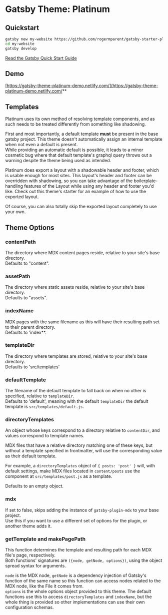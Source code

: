 # Gatsby Theme: Platinum

## Quickstart

```sh
gatsby new my-website https://github.com/rogermparent/gatsby-starter-platinum-theme
cd my-website
gatsby develop
```

[Read the Gatsby Quick Start Guide](https://www.gatsbyjs.org/docs/quick-start)

## Demo

[https://gatsby-theme-platinum-demo.netlify.com/](https://gatsby-theme-platinum-demo.netlify.com/**

## Templates

Platinum uses its own method of resolving template components, and as such needs to be treated differently from something like shadowing.

First and most importantly, a default template **must** be present in the base gatsby project. This theme doesn't automatically assign an internal template when not even a default is present.  
While providing an automatic default is possible, it leads to a minor cosmetic bug where that default template's graphql query throws out a warning despite the theme being used as intended.

Platinum does export a layout with a shadowable header and footer, which is usable enough for most sites. This layout's header and footer can be overridden with shadowing, so you can take advantage of the boilerplate-handling features of the Layout while using any header and footer you'd like. Check out this theme's starter for an example of how to use the exported layout.

Of course, you can also totally skip the exported layout completely to use your own.

## Theme Options

### contentPath

The directory where MDX content pages reside, relative to your site's base directory.  
Defaults to "content".

### assetPath

The directory where static assets reside, relative to your site's base directory.  
Defaults to "assets".

### indexName

MDX pages with the same filename as this will have their resulting path set to their parent directory.  
Defaults to 'index**.

### templateDir

The directory where templates are stored, relative to your site's base directory.  
Defaults to 'src/templates'

### defaultTemplate

The filename of the default template to fall back on when no other is specified, relative to `templateDir`.  
Defaults to 'default', meaning with the default `templateDir` the default template is `src/templates/default.js`.

### directoryTemplates

An object whose keys correspond to a directory relative to `contentDir`, and values correspond to template names.

MDX files that have a relative directory matching one of these keys, but without a template specified in frontmatter, will use the corresponding value as their default template.

For example, a `directoryTemplates` object of `{ posts: 'post' }` will, with default settings, make MDX files located in `content/posts` use the component at `src/templates/post.js` as a template.

Defaults to an empty object.

### mdx

If set to false, skips adding the instance of `gatsby-plugin-mdx` to your base project.  
Use this if you want to use a different set of options for the plugin, or another theme adds it.

### getTemplate and makePagePath

This function determines the template and resulting path for each MDX file's page, respectively.  
Both functions' signatures are `({node, getNode, options})`, using the object spread syntax for arguments.

`node` is the MDX node, `getNode` is a dependency injection of Gatsby's function of the same name so this function can access nodes related to the MDX node, like the File it comes from.  
`options` is the whole options object provided to this theme. The default functions use this to access `directoryTemplates` and `indexName`, but the whole thing is provided so other implementations can use their own configuration schemas.
